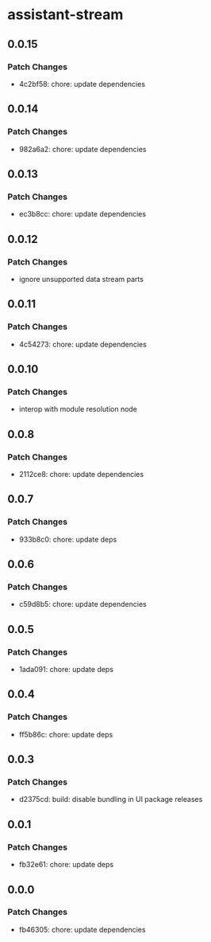 # assistant-stream

## 0.0.15

### Patch Changes

- 4c2bf58: chore: update dependencies

## 0.0.14

### Patch Changes

- 982a6a2: chore: update dependencies

## 0.0.13

### Patch Changes

- ec3b8cc: chore: update dependencies

## 0.0.12

### Patch Changes

- ignore unsupported data stream parts

## 0.0.11

### Patch Changes

- 4c54273: chore: update dependencies

## 0.0.10

### Patch Changes

- interop with module resolution node

## 0.0.8

### Patch Changes

- 2112ce8: chore: update dependencies

## 0.0.7

### Patch Changes

- 933b8c0: chore: update deps

## 0.0.6

### Patch Changes

- c59d8b5: chore: update dependencies

## 0.0.5

### Patch Changes

- 1ada091: chore: update deps

## 0.0.4

### Patch Changes

- ff5b86c: chore: update deps

## 0.0.3

### Patch Changes

- d2375cd: build: disable bundling in UI package releases

## 0.0.1

### Patch Changes

- fb32e61: chore: update deps

## 0.0.0

### Patch Changes

- fb46305: chore: update dependencies
